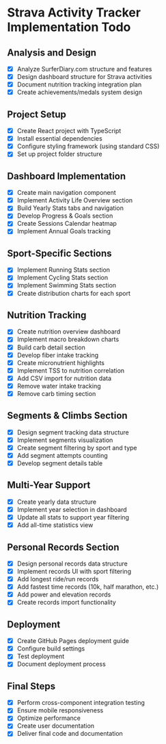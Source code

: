 # Strava Activity Tracker Implementation Todo

## Analysis and Design
- [x] Analyze SurferDiary.com structure and features
- [x] Design dashboard structure for Strava activities
- [x] Document nutrition tracking integration plan
- [x] Create achievements/medals system design

## Project Setup
- [x] Create React project with TypeScript
- [x] Install essential dependencies
- [x] Configure styling framework (using standard CSS)
- [x] Set up project folder structure

## Dashboard Implementation
- [x] Create main navigation component
- [x] Implement Activity Life Overview section
- [x] Build Yearly Stats tabs and navigation
- [x] Develop Progress & Goals section
- [x] Create Sessions Calendar heatmap
- [x] Implement Annual Goals tracking

## Sport-Specific Sections
- [x] Implement Running Stats section
- [x] Implement Cycling Stats section
- [x] Implement Swimming Stats section
- [x] Create distribution charts for each sport

## Nutrition Tracking
- [x] Create nutrition overview dashboard
- [x] Implement macro breakdown charts
- [x] Build carb detail section
- [x] Develop fiber intake tracking
- [x] Create micronutrient highlights
- [x] Implement TSS to nutrition correlation
- [x] Add CSV import for nutrition data
- [x] Remove water intake tracking
- [x] Remove carb timing section

## Segments & Climbs Section
- [x] Design segment tracking data structure
- [x] Implement segments visualization
- [x] Create segment filtering by sport and type
- [x] Add segment attempts counting
- [x] Develop segment details table

## Multi-Year Support
- [x] Create yearly data structure
- [x] Implement year selection in dashboard
- [x] Update all stats to support year filtering
- [x] Add all-time statistics view

## Personal Records Section
- [x] Design personal records data structure
- [x] Implement records UI with sport filtering
- [x] Add longest ride/run records
- [x] Add fastest time records (10k, half marathon, etc.)
- [x] Add power and elevation records
- [x] Create records import functionality

## Deployment
- [x] Create GitHub Pages deployment guide
- [x] Configure build settings
- [x] Test deployment
- [x] Document deployment process

## Final Steps
- [x] Perform cross-component integration testing
- [x] Ensure mobile responsiveness
- [x] Optimize performance
- [x] Create user documentation
- [x] Deliver final code and documentation
